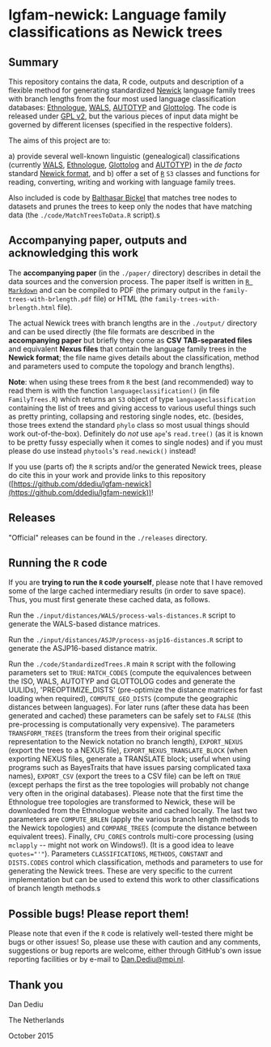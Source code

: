 # lgfam-newick: Language family classifications as Newick trees

## Summary

This repository contains the data, R code, outputs and description of a flexible method for generating standardized [Newick](http://evolution.genetics.washington.edu/phylip/newicktree.html) language family trees with branch lengths from the four most used language classification databases: [Ethnologue](http://www.ethnologue.com/), [WALS](http://wals.info/), [AUTOTYP](http://www.autotyp.uzh.ch/) and [Glottolog](http://glottolog.org/).
The code is released under [GPL v2](http://www.gnu.org/licenses/old-licenses/gpl-2.0.en.html), but the various pieces of input data might be governed by different licenses (specified in the respective folders).

The aims of this project are to:

a) provide several well-known linguistic (genealogical) classifications (currently [WALS](http://wals.info/), [Ethnologue](http://www.ethnologue.com/), [Glottolog](http://glottolog.org/) and [AUTOTYP](http://www.autotyp.uzh.ch/)) in the *de facto* standard [Newick format](https://en.wikipedia.org/wiki/Newick_format), and
b) offer a set of [`R`](http://www.r-project.org/) `S3` classes and functions for reading, converting, writing and working with language family trees.

Also included is code by [Balthasar Bickel](http://www.linguistik.uzh.ch/en/about/mitglieder/bickel.html) that matches tree nodes to datasets and prunes the trees to keep only the nodes that have matching data (the `./code/MatchTreesToData.R` script).s

## Accompanying paper, outputs and acknowledging this work

The **accompanying paper** (in the `./paper/` directory) describes in detail the data sources and the conversion process.
The paper itself is written in [`R Markdown`](http://rmarkdown.rstudio.com/) and can be compiled to PDF (the primary output in the `family-trees-with-brlength.pdf` file) or HTML (the `family-trees-with-brlength.html` file).

The actual Newick trees with branch lengths are in the `./output/` directory and can be used directly (the file formats are described in the **accompanying paper** but briefly they come as **CSV TAB-separated files** and equivalent **Nexus files** that contain the language family trees in the **Newick format**; the file name gives details about the classification, method and parameters used to compute the topology and branch lengths).

**Note**: when using these trees from `R` the best (and recommended) way to read them is with the function `languageclassification()` (in file `FamilyTrees.R`) which returns an `S3` object of type `languageclassification` containing the list of trees and giving access to various useful things such as pretty printing, collapsing and restoring single nodes, etc. (besides, those trees extend the standard `phylo` class so most usual things should work out-of-the-box). Definitely do *not* use `ape`'s `read.tree()` (as it is known to be pretty fussy especially when it comes to single nodes) and if you must please do use instead `phytools`'s `read.newick()` instead!

If you use (parts of) the `R` scripts and/or the generated Newick trees, please do cite this in your work and provide links to this repository ([https://github.com/ddediu/lgfam-newick](https://github.com/ddediu/lgfam-newick))!


## Releases

"Official" releases can be found in the `./releases` directory.


## Running the `R` code

If you are **trying to run the `R` code yourself**, please note that I have removed some of the large cached intermediary results (in order to save space).
Thus, you must first generate these cached data, as follows.

Run the `./input/distances/WALS/process-wals-distances.R` script to generate the WALS-based distance matrices.

Run the `./input/distances/ASJP/process-asjp16-distances.R` script to generate the ASJP16-based distance matrix.

Run the `./code/StandardizedTrees.R` main `R` script with the following parameters set to `TRUE`: `MATCH_CODES` (compute the equivalences between the ISO, WALS, AUTOTYP and GLOTTOLOG codes and generate the UULIDs), 'PREOPTIMIZE_DISTS' (pre-optimize the distance matrices for fast loading when required), `COMPUTE_GEO_DISTS` (compute the geographic distances between languages).
For later runs (after these data has been generated and cached) these parameters can be safely set to `FALSE` (this pre-processing is computationally very expensive).
The parameters `TRANSFORM_TREES` (transform the trees from their original specific representation to the Newick notation no branch length), `EXPORT_NEXUS` (export the trees to a NEXUS file), `EXPORT_NEXUS_TRANSLATE_BLOCK` (when exporting NEXUS files, generate a TRANSLATE block; useful when using programs such as BayesTraits that have issues parsing complicated taxa names), `EXPORT_CSV` (export the trees to a CSV file) can be left on `TRUE` (except perhaps the first as the tree topologies will probably not change very often in the original databases).
Please note that the first time the Ethnologue tree topologies are transformed to Newick, these will be downloaded from the Ethnologue website and cached locally.
The last two parameters are `COMPUTE_BRLEN` (apply the various branch length methods to the Newick topologies) and `COMPARE_TREES` (compute the distance between equivalent trees).
Finally, `CPU_CORES` controls multi-core processing (using `mclapply` -- might not work on Windows!).
(It is a good idea to leave `quotes="'"`).
Parameters `CLASSIFICATIONS`, `METHODS`, `CONSTANT` and `DISTS.CODES` control which classification, methods and parameters to use for generating the Newick trees.
These are very specific to the current implementation but can be used to extend this work to other classifications of branch length methods.s

## Possible bugs! Please report them!

Please note that even if the `R` code is relatively well-tested there might be bugs or other issues!
So, please use these with caution and any comments, suggestions or bug reports are welcome, either through GitHub's own issue reporting facilities or by e-mail to <Dan.Dediu@mpi.nl>. 


## Thank you

Dan Dediu

The Netherlands

October 2015


